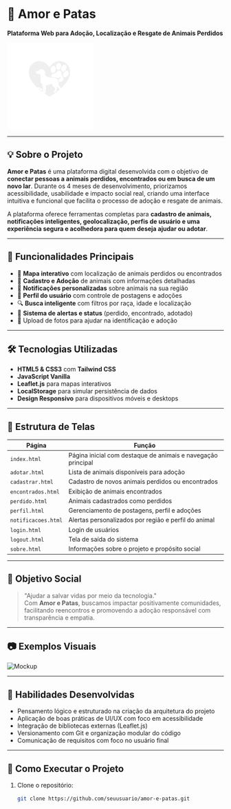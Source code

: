 # 🐾 Amor e Patas

**Plataforma Web para Adoção, Localização e Resgate de Animais Perdidos**

<img src="imagem/Logo_2.png" alt="Amor e Patas Logo" width="200" />

---

## 💡 Sobre o Projeto

**Amor e Patas** é uma plataforma digital desenvolvida com o objetivo de **conectar pessoas a animais perdidos, encontrados ou em busca de um novo lar**. Durante os 4 meses de desenvolvimento, priorizamos acessibilidade, usabilidade e impacto social real, criando uma interface intuitiva e funcional que facilita o processo de adoção e resgate de animais.

A plataforma oferece ferramentas completas para **cadastro de animais, notificações inteligentes, geolocalização, perfis de usuário e uma experiência segura e acolhedora para quem deseja ajudar ou adotar**.

---

## 🚀 Funcionalidades Principais

- 📍 **Mapa interativo** com localização de animais perdidos ou encontrados
- 🐶 **Cadastro e Adoção** de animais com informações detalhadas
- 🔔 **Notificações personalizadas** sobre animais na sua região
- 🧾 **Perfil do usuário** com controle de postagens e adoções
- 🔍 **Busca inteligente** com filtros por raça, idade e localização
- 🐾 **Sistema de alertas e status** (perdido, encontrado, adotado)
- 📸 Upload de fotos para ajudar na identificação e adoção

---

## 🛠️ Tecnologias Utilizadas

- **HTML5 & CSS3** com **Tailwind CSS**
- **JavaScript Vanilla**
- **Leaflet.js** para mapas interativos
- **LocalStorage** para simular persistência de dados
- **Design Responsivo** para dispositivos móveis e desktops

---

## 📁 Estrutura de Telas

| Página             | Função                                                                 |
|--------------------|------------------------------------------------------------------------|
| `index.html`       | Página inicial com destaque de animais e navegação principal           |
| `adotar.html`      | Lista de animais disponíveis para adoção                               |
| `cadastrar.html`   | Cadastro de novos animais perdidos ou encontrados                      |
| `encontrados.html` | Exibição de animais encontrados                                         |
| `perdido.html`     | Animais cadastrados como perdidos                                       |
| `perfil.html`      | Gerenciamento de postagens, perfil e adoções                           |
| `notificacoes.html`| Alertas personalizados por região e perfil do animal                   |
| `login.html`       | Login de usuários                                                       |
| `logout.html`      | Tela de saída do sistema                                                |
| `sobre.html`       | Informações sobre o projeto e propósito social                         |

---

## 🎯 Objetivo Social

> "Ajudar a salvar vidas por meio da tecnologia."  
Com **Amor e Patas**, buscamos impactar positivamente comunidades, facilitando reencontros e promovendo a adoção responsável com transparência e empatia.

---

## 📷 Exemplos Visuais

![Mockup](https://user-images.githubusercontent.com/exemplo/mockup-patas.png)

---

## 🧠 Habilidades Desenvolvidas

- Pensamento lógico e estruturado na criação da arquitetura do projeto
- Aplicação de boas práticas de UI/UX com foco em acessibilidade
- Integração de bibliotecas externas (Leaflet.js)
- Versionamento com Git e organização modular do código
- Comunicação de requisitos com foco no usuário final

---

## 📌 Como Executar o Projeto

1. Clone o repositório:
   ```bash
   git clone https://github.com/seuusuario/amor-e-patas.git
